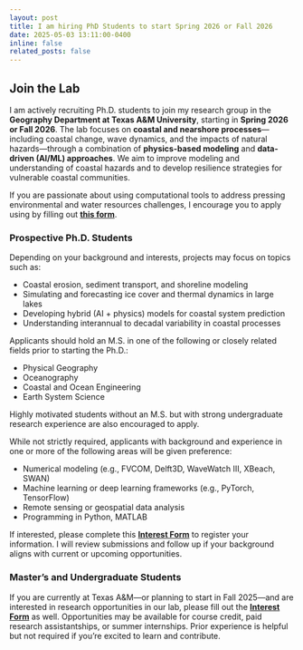 ```yaml
---
layout: post
title: I am hiring PhD Students to start Spring 2026 or Fall 2026
date: 2025-05-03 13:11:00-0400
inline: false
related_posts: false
---
```



## Join the Lab

I am actively recruiting Ph.D. students to join my research group in the **Geography Department at Texas A&M University**, starting in **Spring 2026 or Fall 2026**. The lab focuses on **coastal and nearshore processes**—including coastal change, wave dynamics, and the impacts of natural hazards—through a combination of **physics-based modeling** and **data-driven (AI/ML) approaches**. We aim to improve modeling and understanding of coastal hazards and to develop resilience strategies for vulnerable coastal communities.

If you are passionate about using computational tools to address pressing environmental and water resources challenges, I encourage you to apply using by filling out **[this form](https://docs.google.com/forms/d/e/1FAIpQLSeLNV-ouSULUIgJgmnMzEuo_0_z60VN76TfMMAdSM_Tljpk_Q/viewform?usp=header)**.

### Prospective Ph.D. Students

Depending on your background and interests, projects may focus on topics such as:
- Coastal erosion, sediment transport, and shoreline modeling  
- Simulating and forecasting ice cover and thermal dynamics in large lakes  
- Developing hybrid (AI + physics) models for coastal system prediction  
- Understanding interannual to decadal variability in coastal processes  

Applicants should hold an M.S. in one of the following or closely related fields prior to starting the Ph.D.:
- Physical Geography  
- Oceanography  
- Coastal and Ocean Engineering  
- Earth System Science  

Highly motivated students without an M.S. but with strong undergraduate research experience are also encouraged to apply.

While not strictly required, applicants with background and experience in one or more of the following areas will be given preference:
- Numerical modeling (e.g., FVCOM, Delft3D, WaveWatch III, XBeach, SWAN)  
- Machine learning or deep learning frameworks (e.g., PyTorch, TensorFlow)  
- Remote sensing or geospatial data analysis  
- Programming in Python, MATLAB  

If interested, please complete this **[Interest Form](https://docs.google.com/forms/d/e/1FAIpQLSeLNV-ouSULUIgJgmnMzEuo_0_z60VN76TfMMAdSM_Tljpk_Q/viewform?usp=header)** to register your information. I will review submissions and follow up if your background aligns with current or upcoming opportunities.

### Master’s and Undergraduate Students

If you are currently at Texas A&M—or planning to start in Fall 2025—and are interested in research opportunities in our lab, please fill out the **[Interest Form](https://docs.google.com/forms/d/e/1FAIpQLSeLNV-ouSULUIgJgmnMzEuo_0_z60VN76TfMMAdSM_Tljpk_Q/viewform?usp=header)** as well. Opportunities may be available for course credit, paid research assistantships, or summer internships. Prior experience is helpful but not required if you’re excited to learn and contribute.
